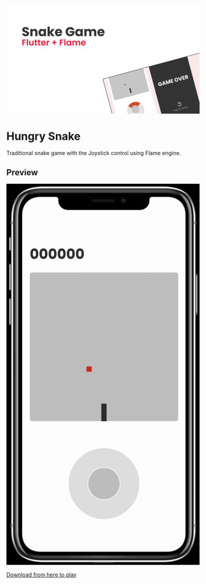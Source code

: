 ![COVER IMAGE](https://github.com/DevarshRanpara/snake_game/blob/main/preview/cover.png?raw=true)

# Hungry Snake

Traditional snake game with the Joystick control using Flame engine.

## Preview

![PREVIEW VIDEO](https://github.com/DevarshRanpara/snake_game/blob/main/preview/preview.gif?raw=true)

[Download from here to play](https://github.com/DevarshRanpara/snake_game/blob/main/preview/Hungry_Snake_v1.0.0(1).apk)